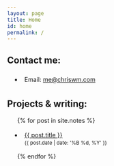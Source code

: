 ```yaml
---
layout: page
title: Home
id: home
permalink: /
---
```


<div class="box" id="who-am-i">
<h2>Contact me: </h2>
  <ul>
    <li>Email: <a href="mailto:me@chriswm.com">me@chriswm.com</a></li>
  </ul>
</div>

<div class="box" id="writing">
  <h2>Projects & writing:</h2>
  <ul>
  <!-- <ul style="padding: 3em; background: #f5f7ff; border-radius: 4px;"> -->
    {% for post in site.notes %}
      <li>
        <a href="{{ post.url }}">{{ post.title }}</a>
        <br>
        <small class="date">{{ post.date | date: '%B %d, %Y' }}</small>
      </li>
    {% endfor %}
  </ul>
</div>

<style>
  .wrapper {
    max-width: 46em;
  }
  li { padding: 0.5em; margin: 0.7em; }
</style>
